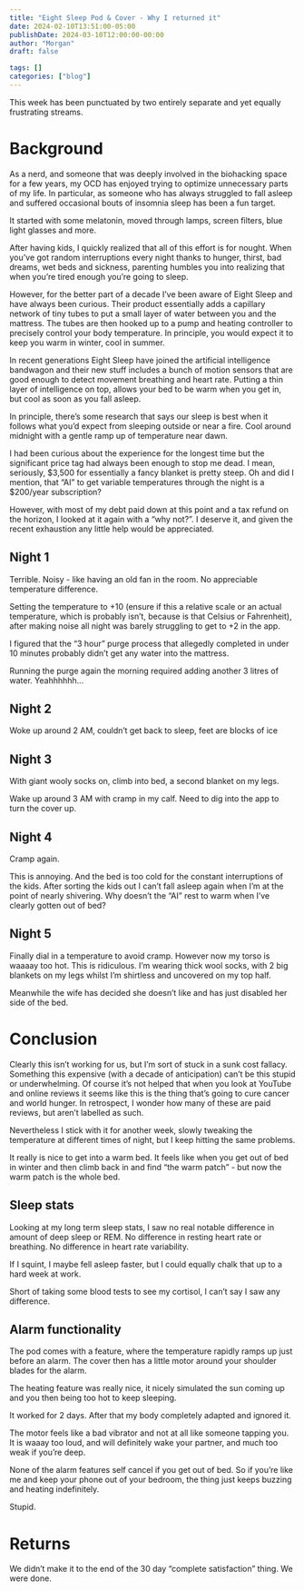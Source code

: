 ```yaml
---
title: "Eight Sleep Pod & Cover - Why I returned it"
date: 2024-02-10T13:51:00-05:00
publishDate: 2024-03-10T12:00:00-00:00
author: "Morgan"
draft: false

tags: []
categories: ["blog"]
---
```


This week has been punctuated by two entirely separate and yet equally frustrating streams.

# Background

As a nerd, and someone that was deeply involved in the biohacking space for a few years, my OCD has enjoyed trying to optimize unnecessary parts of my life. In particular, as someone who has always struggled to fall asleep and suffered occasional bouts of insomnia sleep has been a fun target.

It started with some melatonin, moved through lamps, screen filters, blue light glasses and more.

After having kids, I quickly realized that all of this effort is for nought. When you’ve got random interruptions every night thanks to hunger, thirst, bad dreams, wet beds and sickness, parenting humbles you into realizing that when you’re tired enough you’re going to sleep.

However, for the better part of a decade I’ve been aware of Eight Sleep and have always been curious. Their product essentially adds a capillary network of tiny tubes to put a small layer of water between you and the mattress. The tubes are then hooked up to a pump and heating controller to precisely control your body temperature. In principle, you would expect it to keep you warm in winter, cool in summer.

In recent generations Eight Sleep have joined the artificial intelligence bandwagon and their new stuff includes a bunch of motion sensors that are good enough to detect movement breathing and heart rate. Putting a thin layer of intelligence on top, allows your bed to be warm when you get in, but cool as soon as you fall asleep.

In principle, there’s some research that says our sleep is best when it follows what you’d expect from sleeping outside or near a fire. Cool around midnight with a gentle ramp up of temperature near dawn.

I had been curious about the experience for the longest time but the significant price tag had always been enough to stop me dead. I mean, seriously, $3,500 for essentially a fancy blanket is pretty steep. Oh and did I mention, that “AI” to get variable temperatures through the night is a $200/year subscription?

However, with most of my debt paid down at this point and a tax refund on the horizon, I looked at it again with a “why not?”. I deserve it, and given the recent exhaustion any little help would be appreciated.

## Night 1

Terrible. Noisy - like having an old fan in the room. No appreciable temperature difference.

Setting the temperature to +10 (ensure if this a relative scale or an actual temperature, which is probably isn’t, because is that Celsius or Fahrenheit), after making noise all night was barely struggling to get to +2 in the app.

I figured that the “3 hour” purge process that allegedly completed in under 10 minutes probably didn’t get any water into the mattress.

Running the purge again the morning required adding another 3 litres of water. Yeahhhhhh…

## Night 2

Woke up around 2 AM, couldn’t get back to sleep, feet are blocks of ice

## Night 3

With giant wooly socks on, climb into bed, a second blanket on my legs.

Wake up around 3 AM with cramp in my calf. Need to dig into the app to turn the cover up.

## Night 4

Cramp again.

This is annoying. And the bed is too cold for the constant interruptions of the kids. After sorting the kids out I can’t fall asleep again when I’m at the point of nearly shivering. Why doesn’t the “AI” rest to warm when I’ve clearly gotten out of bed?

## Night 5

Finally dial in a temperature to avoid cramp. However now my torso is waaaay too hot. This is ridiculous. I’m wearing thick wool socks, with 2 big blankets on my legs whilst I’m shirtless and uncovered on my top half.

Meanwhile the wife has decided she doesn’t like and has just disabled her side of the bed.

# Conclusion

Clearly this isn’t working for us, but I’m sort of stuck in a sunk cost fallacy. Something this expensive (with a decade of anticipation) can’t be this stupid or underwhelming. Of course it’s not helped that when you look at YouTube and online reviews it seems like this is the thing that’s going to cure cancer and world hunger. In retrospect, I wonder how many of these are paid reviews, but aren’t labelled as such.

Nevertheless I stick with it for another week, slowly tweaking the temperature at different times of night, but I keep hitting the same problems.

It really is nice to get into a warm bed. It feels like when you get out of bed in winter and then climb back in and find “the warm patch” - but now the warm patch is the whole bed.

## Sleep stats

Looking at my long term sleep stats, I saw no real notable difference in amount of deep sleep or REM. No difference in resting heart rate or breathing. No difference in heart rate variability.

If I squint, I maybe fell asleep faster, but I could equally chalk that up to a hard week at work.

Short of taking some blood tests to see my cortisol, I can’t say I saw any difference.

## Alarm functionality

The pod comes with a feature, where the temperature rapidly ramps up just before an alarm. The cover then has a little motor around your shoulder blades for the alarm.

The heating feature was really nice, it nicely simulated the sun coming up and you then being too hot to keep sleeping.

It worked for 2 days. After that my body completely adapted and ignored it.

The motor feels like a bad vibrator and not at all like someone tapping you. It is waaay too loud, and will definitely wake your partner, and much too weak if you’re deep.

None of the alarm features self cancel if you get out of bed. So if you’re like me and keep your phone out of your bedroom, the thing just keeps buzzing and heating indefinitely.

Stupid.

# Returns

We didn’t make it to the end of the 30 day “complete satisfaction” thing. We were done.
